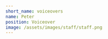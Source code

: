 ```yaml
---
short_name: voiceovers
name: Peter
position: Voiceover
image: /assets/images/staff/staff.png
---
```

